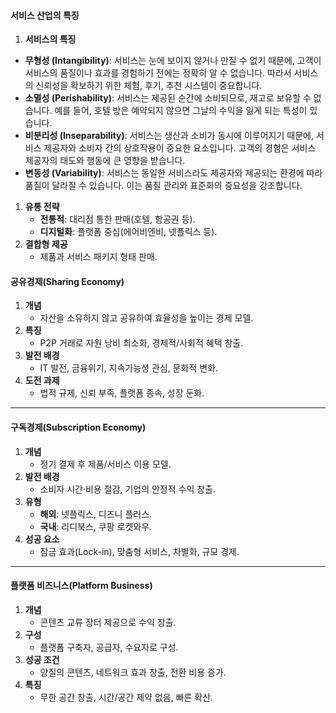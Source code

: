 #### **서비스 산업의 특징**

1. **서비스의 특징**

- **무형성 (Intangibility)**: 서비스는 눈에 보이지 않거나 만질 수 없기 때문에, 고객이 서비스의 품질이나 효과를 경험하기 전에는 정확히 알 수 없습니다. 따라서 서비스의 신뢰성을 확보하기 위한 체험, 후기, 추천 시스템이 중요합니다.
- **소멸성 (Perishability)**: 서비스는 제공된 순간에 소비되므로, 재고로 보유할 수 없습니다. 예를 들어, 호텔 방은 예약되지 않으면 그날의 수익을 잃게 되는 특성이 있습니다.
- **비분리성 (Inseparability)**: 서비스는 생산과 소비가 동시에 이루어지기 때문에, 서비스 제공자와 소비자 간의 상호작용이 중요한 요소입니다. 고객의 경험은 서비스 제공자의 태도와 행동에 큰 영향을 받습니다.
- **변동성 (Variability)**: 서비스는 동일한 서비스라도 제공자와 제공되는 환경에 따라 품질이 달라질 수 있습니다. 이는 품질 관리와 표준화의 중요성을 강조합니다.


1. **유통 전략**
    - **전통적**: 대리점 통한 판매(호텔, 항공권 등).
    - **디지털화**: 플랫폼 중심(에어비엔비, 넷플릭스 등).
2. **결합형 제공**
    - 제품과 서비스 패키지 형태 판매.


#### **공유경제(Sharing Economy)**

1. **개념**
    - 자산을 소유하지 않고 공유하여 효율성을 높이는 경제 모델.
2. **특징**
    - P2P 거래로 자원 낭비 최소화, 경제적/사회적 혜택 창출.
3. **발전 배경**
    - IT 발전, 금융위기, 지속가능성 관심, 문화적 변화.
4. **도전 과제**
    - 법적 규제, 신뢰 부족, 플랫폼 종속, 성장 둔화.

---

#### **구독경제(Subscription Economy)**

1. **개념**
    - 정기 결제 후 제품/서비스 이용 모델.
2. **발전 배경**
    - 소비자 시간·비용 절감, 기업의 안정적 수익 창출.
3. **유형**
    - **해외**: 넷플릭스, 디즈니 플러스.
    - **국내**: 리디북스, 쿠팡 로켓와우.
4. **성공 요소**
    - 잠금 효과(Lock-in), 맞춤형 서비스, 차별화, 규모 경제.

---

#### **플랫폼 비즈니스(Platform Business)**

1. **개념**
    - 콘텐츠 교류 장터 제공으로 수익 창출.
2. **구성**
    - 플랫폼 구축자, 공급자, 수요자로 구성.
3. **성공 조건**
    - 양질의 콘텐츠, 네트워크 효과 창출, 전환 비용 증가.
4. **특징**
    - 무한 공간 창출, 시간/공간 제약 없음, 빠른 확산.
